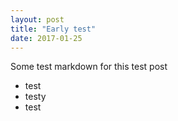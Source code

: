 ```yaml
---
layout: post
title: "Early test"
date: 2017-01-25
---
```


Some test markdown for this test post

* test
* testy
* test